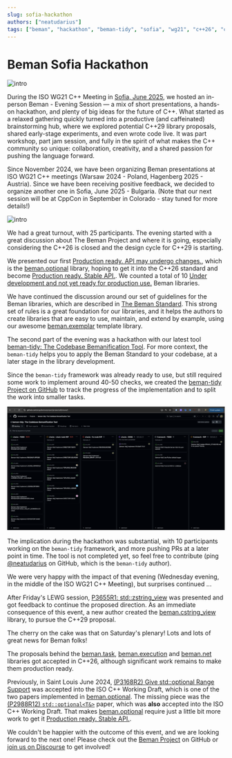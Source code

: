```yaml
---
slug: sofia-hackathon
authors: ["neatudarius"]
tags: ["beman", "hackathon", "beman-tidy", "sofia", "wg21", "c++26", "c++29"]
---
```


# Beman Sofia Hackathon

![intro](./images/intro-v2.png)


During the ISO WG21 C++ Meeting in [Sofia, June 2025](https://wg21.link/N5004), we hosted an in-person Beman - Evening Session — a mix of short presentations, a hands-on hackathon, and plenty of big ideas for the future of C++. What started as a relaxed gathering quickly turned into a productive (and caffeinated) brainstorming hub, where we explored potential C++29 library proposals, shared early-stage experiments, and even wrote code live. It was part workshop, part jam session, and fully in the spirit of what makes the C++ community so unique: collaboration, creativity, and a shared passion for pushing the language forward.

<!-- truncate -->

Since November 2024, we have been organizing Beman presentations at ISO WG21 C++ meetings (Warsaw 2024 - Poland, Hagenberg 2025 - Austria). Since we have been receiving positive feedback, we decided to organize another one in Sofia, June 2025 - Bulgaria.  (Note that our next session will be at CppCon in September in Colorado - stay tuned for more details!)

![intro](./images/intro-v1.png)

We had a great turnout, with 25 participants. The evening started with a great discussion about The Beman Project and where it is going, especially considering the C++26 is closed and the design cycle  for C++29 is starting.

We presented our first [Production ready. API may undergo changes.](https://github.com/bemanproject/beman/blob/main/docs/BEMAN_LIBRARY_MATURITY_MODEL.md#production-ready-api-may-undergo-changes), which is the [beman.optional](https://github.com/bemanproject/optional) library, hoping to get it into the C++26 standard and become [Production ready. Stable API.](https://github.com/bemanproject/beman/blob/main/docs/BEMAN_LIBRARY_MATURITY_MODEL.md#production-ready-stable-api). We counted a total of 10 [Under development and not yet ready for production use.](https://github.com/bemanproject/beman/blob/main/docs/BEMAN_LIBRARY_MATURITY_MODEL.md#production-ready-stable-api) Beman libraries.

We have continued the discussion around our set of guidelines for the Beman libraries, which are described in [The Beman Standard](https://github.com/bemanproject/beman/blob/main/docs/BEMAN_STANDARD.md). This strong set of rules is a great foundation for our libraries, and it helps the authors to create libraries that are easy to use, maintain, and extend by example, using our awesome [beman.exemplar](https://github.com/bemanproject/exemplar) template library.

The second part of the evening was a hackathon with our latest tool [beman-tidy: The Codebase Bemanification Tool](https://github.com/bemanproject/infra/tree/main/tools/beman-tidy). For more context, the `beman-tidy` helps you to apply the Beman Standard to your codebase, at a later stage in the library development.

Since the `beman-tidy` framework was already ready to use, but still required some work to implement around 40-50 checks, we created the [beman-tidy Project on GitHub](https://github.com/orgs/bemanproject/projects/8) to track the progress of the implementation and to split the work into smaller tasks.

![beman tidy board](./images/beman-tidy-board.png)

The implication during the hackathon was substantial, with 10 participants working on the `beman-tidy` framework, and more pushing PRs at a later point in time. The tool is not completed yet, so feel free to contribute (ping [@neatudarius](https://github.com/neatudarius) on GitHub, which is the `beman-tidy` author).

We were very happy with the impact of that evening (Wednesday evening, in the middle of the ISO WG21 C++ Meeting), but surprises continued ...

After Friday's LEWG session,  [P3655R1: std::zstring_view](https://wg21.link/P3655R1) was presented and got feedback to continue the proposed direction. As an immediate consequence of this event, a new author created the [beman.cstring_view](https://github.com/bemanproject/cstring_view) library, to pursue the C++29 proposal.

The cherry on the cake was that on Saturday's plenary! Lots and lots of great news for Beman folks!

The proposals behind the [beman.task](https://github.com/bemanproject/task), [beman.execution](https://github.com/bemanproject/execution) and [beman.net](https://github.com/bemanproject/net) libraries got accepted in C++26, although significant work remains to make them production ready.

Previously, in Saint Louis June 2024, [(P3168R2) Give std::optional Range Support](https://wg21.link/P3168R2) was accepted into the ISO C++ Working Draft, which is one of the two papers implemented in [beman.optional](https://github.com/bemanproject/optional). The missing piece was the [(P2988R12) `std::optional<T&>`](https://wg21.link/P2988R12) paper, which was **also** accepted into the ISO C++ Working Draft. That makes [beman.optional](https://github.com/bemanproject/optional) require just a little bit more work to get it [Production ready. Stable API.](https://github.com/bemanproject/beman/blob/main/docs/BEMAN_LIBRARY_MATURITY_MODEL.md#production-ready-stable-api).

We couldn't be happier with the outcome of this event, and we are looking forward to the next one! Please check out the [Beman Project](https://github.com/bemanproject) on GitHub or [join us on Discourse](https://discourse.bemanproject.org/latest) to get involved!
